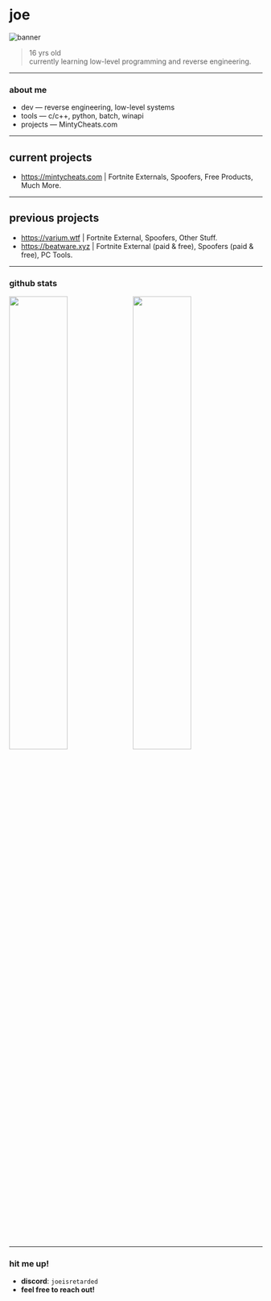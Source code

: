 # joe

![banner](https://img.shields.io/badge/%20joe%20-%20building%20in%20silence%20-black?style=for-the-badge&logo=github&logoColor=white)

> 16 yrs old  
> currently learning low-level programming and reverse engineering.

---

### about me

- dev — reverse engineering, low-level systems  
- tools — c/c++, python, batch, winapi    
- projects — MintyCheats.com

---

## current projects
- https://mintycheats.com | Fortnite Externals, Spoofers, Free Products, Much More.

---
## previous projects
- https://varium.wtf | Fortnite External, Spoofers, Other Stuff.
- https://beatware.xyz | Fortnite External (paid & free), Spoofers (paid & free), PC Tools.
---

### github stats

<p align="left">
  <img src="https://github-readme-stats.vercel.app/api?username=joe1338&show_icons=true&theme=tokyonight&hide_border=true" width="48%" />
  <img src="https://github-readme-streak-stats.herokuapp.com?user=joe1338&theme=tokyonight&hide_border=true" width="48%" />
</p>

---

### hit me up!

- **discord**: `joeisretarded`  
- **feel free to reach out!**
